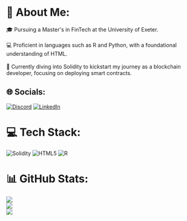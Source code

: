 # 💫 About Me:
🎓 Pursuing a Master's in FinTech at the University of Exeter.<br><br>💻 Proficient in languages such as R and Python, with a foundational understanding of HTML.<br><br>🔗 Currently diving into Solidity to kickstart my journey as a blockchain developer, focusing on deploying smart contracts.


## 🌐 Socials:
[![Discord](https://img.shields.io/badge/Discord-%237289DA.svg?logo=discord&logoColor=white)](https://discord.gg/jaggie8900) [![LinkedIn](https://img.shields.io/badge/LinkedIn-%230077B5.svg?logo=linkedin&logoColor=white)](https://linkedin.com/in/https://www.linkedin.com/in/jayraj-jadhavrao-144248183/) 

# 💻 Tech Stack:
![Solidity](https://img.shields.io/badge/Solidity-%23363636.svg?style=flat&logo=solidity&logoColor=white) ![HTML5](https://img.shields.io/badge/html5-%23E34F26.svg?style=flat&logo=html5&logoColor=white) ![R](https://img.shields.io/badge/r-%23276DC3.svg?style=flat&logo=r&logoColor=white)
# 📊 GitHub Stats:
![](https://github-readme-stats.vercel.app/api?username=jayraj9720&theme=dark&hide_border=false&include_all_commits=false&count_private=false)<br/>
![](https://github-readme-streak-stats.herokuapp.com/?user=jayraj9720&theme=dark&hide_border=false)<br/>
![](https://github-readme-stats.vercel.app/api/top-langs/?username=jayraj9720&theme=dark&hide_border=false&include_all_commits=false&count_private=false&layout=compact)

<!-- Proudly created with GPRM ( https://gprm.itsvg.in ) -->
